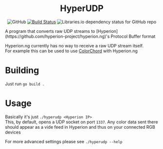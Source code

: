# <div align=center>HyperUDP</div>

<p align=center>
	<img alt="GitHub" src="https://img.shields.io/github/license/nzbr/hyperudp">
	<a href="https://actions-badge.atrox.dev/nzbr/hyperudp/goto"><img alt="Build Status" src="https://img.shields.io/endpoint.svg?url=https%3A%2F%2Factions-badge.atrox.dev%2Fnzbr%2Fhyperudp%2Fbadge&style=flat" /></a>
    <img alt="Libraries.io dependency status for GitHub repo" src="https://img.shields.io/librariesio/github/nzbr/hyperudp">
</p>
A program that converts raw UDP streams to [Hyperion](https://github.com/hyperion-project/hyperion.ng)'s Protocol Buffer format

Hyperion.ng currently has no way to receive a raw UDP stream itself.  
For example this can be used to use [ColorChord](https://github.com/cnlohr/colorchord) with Hyperion.ng

# Building

Just run `go build .`  

# Usage

Basically it's just `./hyperudp <Hyperion IP>`  
This, by default, opens a UDP socket on port `1337`. Any color data sent there should appear as a vide feed in Hyperion and thus on your connected RGB devices

For more advanced settings please see `./hyperudp --help`